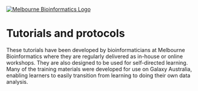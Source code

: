 [![Melbourne Bioinformatics Logo](img/melbioinf_logo.png)](https://www.melbournebioinformatics.org.au/)

# Tutorials and protocols

These tutorials have been developed by bioinformaticians at Melbourne Bioinformatics where they are regularly delivered as in-house or online workshops. They are also designed to be used for self-directed learning. Many of the training materials were developed for use on Galaxy Australia, enabling learners to easily transition from learning to doing their own data analysis.
